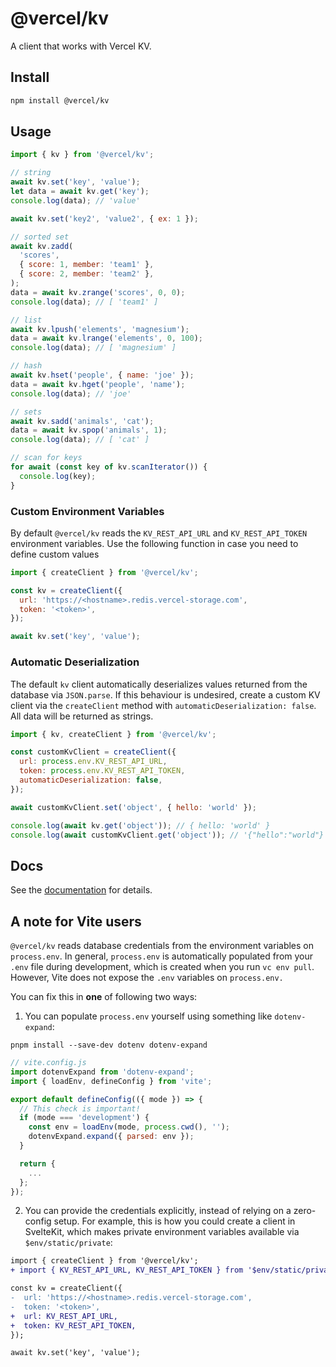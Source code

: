 # @vercel/kv

A client that works with Vercel KV.

## Install

```sh
npm install @vercel/kv

```

## Usage

```js
import { kv } from '@vercel/kv';

// string
await kv.set('key', 'value');
let data = await kv.get('key');
console.log(data); // 'value'

await kv.set('key2', 'value2', { ex: 1 });

// sorted set
await kv.zadd(
  'scores',
  { score: 1, member: 'team1' },
  { score: 2, member: 'team2' },
);
data = await kv.zrange('scores', 0, 0);
console.log(data); // [ 'team1' ]

// list
await kv.lpush('elements', 'magnesium');
data = await kv.lrange('elements', 0, 100);
console.log(data); // [ 'magnesium' ]

// hash
await kv.hset('people', { name: 'joe' });
data = await kv.hget('people', 'name');
console.log(data); // 'joe'

// sets
await kv.sadd('animals', 'cat');
data = await kv.spop('animals', 1);
console.log(data); // [ 'cat' ]

// scan for keys
for await (const key of kv.scanIterator()) {
  console.log(key);
}
```

### Custom Environment Variables

By default `@vercel/kv` reads the `KV_REST_API_URL` and `KV_REST_API_TOKEN` environment variables. Use the following function in case you need to define custom values

```js
import { createClient } from '@vercel/kv';

const kv = createClient({
  url: 'https://<hostname>.redis.vercel-storage.com',
  token: '<token>',
});

await kv.set('key', 'value');
```

### Automatic Deserialization

The default `kv` client automatically deserializes values returned from the database via `JSON.parse`. If this behaviour is undesired, create a custom KV client via the `createClient` method with `automaticDeserialization: false`. All data will be returned as strings.

```js
import { kv, createClient } from '@vercel/kv';

const customKvClient = createClient({
  url: process.env.KV_REST_API_URL,
  token: process.env.KV_REST_API_TOKEN,
  automaticDeserialization: false,
});

await customKvClient.set('object', { hello: 'world' });

console.log(await kv.get('object')); // { hello: 'world' }
console.log(await customKvClient.get('object')); // '{"hello":"world"}'
```

## Docs

See the [documentation](https://www.vercel.com/docs/storage/vercel-kv) for details.

## A note for Vite users

`@vercel/kv` reads database credentials from the environment variables on `process.env`. In general, `process.env` is automatically populated from your `.env` file during development, which is created when you run `vc env pull`. However, Vite does not expose the `.env` variables on `process.env.`

You can fix this in **one** of following two ways:

1. You can populate `process.env` yourself using something like `dotenv-expand`:

```shell
pnpm install --save-dev dotenv dotenv-expand
```

```js
// vite.config.js
import dotenvExpand from 'dotenv-expand';
import { loadEnv, defineConfig } from 'vite';

export default defineConfig(({ mode }) => {
  // This check is important!
  if (mode === 'development') {
    const env = loadEnv(mode, process.cwd(), '');
    dotenvExpand.expand({ parsed: env });
  }

  return {
    ...
  };
});
```

2. You can provide the credentials explicitly, instead of relying on a zero-config setup. For example, this is how you could create a client in SvelteKit, which makes private environment variables available via `$env/static/private`:

```diff
import { createClient } from '@vercel/kv';
+ import { KV_REST_API_URL, KV_REST_API_TOKEN } from '$env/static/private';

const kv = createClient({
-  url: 'https://<hostname>.redis.vercel-storage.com',
-  token: '<token>',
+  url: KV_REST_API_URL,
+  token: KV_REST_API_TOKEN,
});

await kv.set('key', 'value');
```
